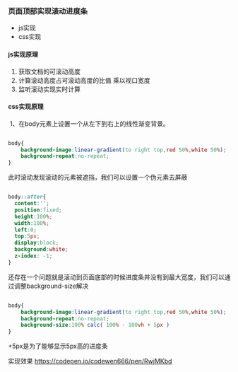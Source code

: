 ### 页面顶部实现滚动进度条

- js实现
- css实现

#### js实现原理

1. 获取文档的可滚动高度
2. 计算滚动高度占可滚动高度的比值 乘以视口宽度
3. 监听滚动实现实时计算

#### css实现原理

​	1、在body元素上设置一个从左下到右上的线性渐变背景。

```css

body{
    background-image:linear-gradient(to right top,red 50%,white 50%);
    background-repeat:no-repeat;
}

```

此时滚动发现滚动的元素被遮挡，我们可以设置一个伪元素去屏蔽

```css

body::after{
  content:'';
  position:fixed;
  height:100%;
  width:100%;
  left:0;
  top:5px;
  display:block;
  background:white;
  z-index: -1;
}

```

还存在一个问题就是滚动到页面底部的时候进度条并没有到最大宽度，我们可以通过调整background-size解决

```css

body{
    background-image:linear-gradient(to right top,red 50%,white 50%);
    background-repeat:no-repeat;
    background-size:100% calc( 100% - 100vh + 5px )
}

```

+5px是为了能够显示5px高的进度条

实现效果 https://codepen.io/codewen666/pen/RwjMKbd

